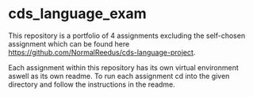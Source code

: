 # cds_language_exam

This repository is a portfolio of 4 assignments excluding the self-chosen assignment which can be found here https://github.com/NormalReedus/cds-language-project.

Each assignment within this repository has its own virtual environment aswell as its own readme. To run each assignment cd into the given directory and follow the instructions in the readme.
